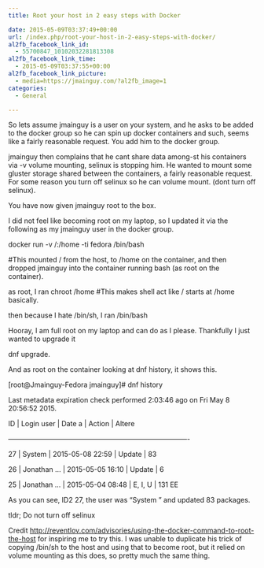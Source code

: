 ```yaml
---
title: Root your host in 2 easy steps with Docker

date: 2015-05-09T03:37:49+00:00
url: /index.php/root-your-host-in-2-easy-steps-with-docker/
al2fb_facebook_link_id:
  - 55700847_10102032281813308
al2fb_facebook_link_time:
  - 2015-05-09T03:37:55+00:00
al2fb_facebook_link_picture:
  - media=https://jmainguy.com/?al2fb_image=1
categories:
  - General

---
```

So lets assume jmainguy is a user on your system, and he asks to be added to the docker group so he can spin up docker containers and such, seems like a fairly reasonable request. You add him to the docker group.

jmainguy then complains that he cant share data among-st his containers via -v volume mounting, selinux is stopping him. He wanted to mount some gluster storage shared between the containers, a fairly reasonable request. For some reason you turn off selinux so he can volume mount. (dont turn off selinux).

You have now given jmainguy root to the box.

I did not feel like becoming root on my laptop, so I updated it via the following as my jmainguy user in the docker group.

docker run -v /:/home -ti fedora /bin/bash
  
#This mounted / from the host, to /home on the container, and then dropped jmainguy into the container running bash (as root on the container).
  
as root, I ran chroot /home #This makes shell act like / starts at /home basically.
  
then because I hate /bin/sh, I ran /bin/bash
  
Hooray, I am full root on my laptop and can do as I please. Thankfully I just wanted to upgrade it

dnf upgrade.

And as root on the container looking at dnf history, it shows this.

[root@Jmainguy-Fedora jmainguy]# dnf history
  
Last metadata expiration check performed 2:03:46 ago on Fri May 8 20:56:52 2015.
  
ID | Login user | Date a | Action | Altere
  
&#8212;&#8212;&#8212;&#8212;&#8212;&#8212;&#8212;&#8212;&#8212;&#8212;&#8212;&#8212;&#8212;&#8212;&#8212;&#8212;&#8212;&#8212;&#8212;&#8212;&#8212;&#8212;&#8212;&#8212;&#8212;&#8212;-
      
27 | System <unset> | 2015-05-08 22:59 | Update | 83
      
26 | Jonathan &#8230; <jmainguy> | 2015-05-05 16:10 | Update | 6
      
25 | Jonathan &#8230; <jmainguy> | 2015-05-04 08:48 | E, I, U | 131 EE

As you can see, ID2 27, the user was &#8220;System <unset>&#8221; and updated 83 packages.

tldr; Do not turn off selinux

Credit <http://reventlov.com/advisories/using-the-docker-command-to-root-the-host> for inspiring me to try this. I was unable to duplicate his trick of copying /bin/sh to the host and using that to become root, but it relied on volume mounting as this does, so pretty much the same thing.